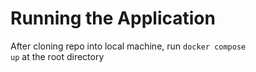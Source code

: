 # Running the Application

After cloning repo into local machine, run <code>docker compose up</code>
  at the root directory

